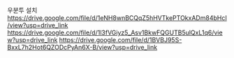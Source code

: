 우분투 설치
https://drive.google.com/file/d/1eNH8wnBCQqZ5hHVTkePTOkxADm84bHcI/view?usp=drive_link
https://drive.google.com/file/d/1l3fVGiyz5_Asv1BkwFQGUTB5ulQxL1q6/view?usp=drive_link
https://drive.google.com/file/d/1BVBJ95S-BxxL7h2Hot6QZODcPyAn6X-B/view?usp=drive_link

